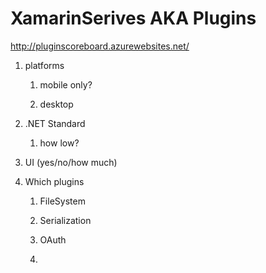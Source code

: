 # XamarinSerives AKA Plugins

http://pluginscoreboard.azurewebsites.net/

1.  platforms

    1.  mobile only?
    
    2.  desktop
    
    
2.  .NET Standard 

    1.  how low?
    
3.  UI (yes/no/how much)

4.  Which plugins

    1.  FileSystem
    
    2.  Serialization
    
    3.  OAuth
    
    4.  

